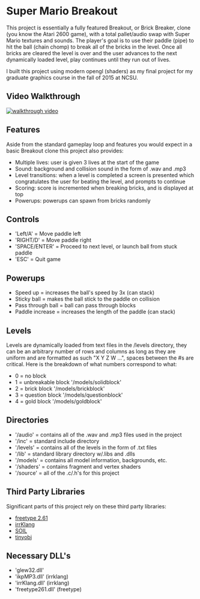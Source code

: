 # Super Mario Breakout

This project is essentially a fully featured Breakout, or Brick Breaker, clone (you know the Atari 2600 game), with a total pallet/audio swap with Super Mario textures and sounds. The player's goal is to use their paddle (pipe) to hit the ball (chain chomp) to break all of the bricks in the level. Once all bricks are cleared the level is over and the user advances to the next dynamically loaded level, play continues until they run out of lives.

I built this project using modern opengl (shaders) as my final project for my graduate graphics course in the fall of 2015 at NCSU.

## Video Walkthrough

[![walkthrough video](http://img.youtube.com/vi/https://youtu.be/sngWY6lbA60/0.jpg)](http://www.youtube.com/watch?v=https://youtu.be/sngWY6lbA60)

## Features

Aside from the standard gameplay loop and features you would expect in a basic Breakout clone this project also provides:
- Multiple lives: user is given 3 lives at the start of the game
- Sound: background and collision sound in the form of .wav and .mp3
- Level transitions: when a level is completed a screen is presented which
congratulates the user for beating the level, and prompts to continue
- Scoring: score is incremented when breaking bricks, and is displayed at top
- Powerups: powerups can spawn from bricks randomly

## Controls
- 'Left/A'      = Move paddle left
- 'RIGHT/D'     = Move paddle right
- 'SPACE/ENTER' = Proceed to next level, or launch ball from stuck paddle
- 'ESC'         = Quit game

## Powerups

- Speed up          = increases the ball's speed by 3x (can stack)
- Sticky ball       = makes the ball stick to the paddle on collision
- Pass through ball = ball can pass through blocks
- Paddle increase   = increases the length of the paddle (can stack)

## Levels

Levels are dynamically loaded from text files in the /levels directory,
they can be an arbitrary number of rows and columns as long as they are
uniform and are formatted as such "X Y Z W ...", spaces between the #s
are critical. Here is the breakdown of what numbers correspond to what:

- 0 = no block
- 1 = unbreakable block '/models/solidblock'
- 2 = brick block '/models/brickblock'
- 3 = question block '/models/questionblock'
- 4 = gold block '/models/goldblock'

## Directories

- '/audio'   = contains all of the .wav and .mp3 files used in the project
- '/inc'     = standard include directory
- '/levels'  = contains all of the levels in the form of .txt files
- '/lib'     = standard library directory w/.libs and .dlls
- '/models'  = contains all model information, backgrounds, etc.
- '/shaders' = contains fragment and vertex shaders
- '/source'  = all of the .c/.h's for this project

## Third Party Libraries

Significant parts of this project rely on these third party libraries:
- [freetype 2.61](http://www.freetype.org)
- [irrKlang](http://www.ambiera.com/irrklang/downloads.html)
- [SOIL](http://www.lonesock.net/soil.html)
- [tinyobj](https://syoyo.github.io/tinyobjloader/)

## Necessary DLL's

- 'glew32.dll'
- 'ikpMP3.dll'      (irrklang)
- 'irrKlang.dll'    (irrklang)
- 'freetype261.dll' (freetype)
